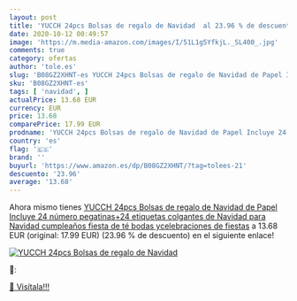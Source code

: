 ```yaml
---
layout: post
title: 'YUCCH 24pcs Bolsas de regalo de Navidad  al 23.96 % de descuento'
date: 2020-10-12 00:49:57
image: 'https://m.media-amazon.com/images/I/51L1g5YfkjL._SL400_.jpg'
comments: true
category: ofertas
author: 'tole.es'
slug: 'B08GZ2XHNT-es YUCCH 24pcs Bolsas de regalo de Navidad de Papel Incluye...'
sku: 'B08GZ2XHNT-es'
tags: [ 'navidad', ]
actualPrice: 13.68 EUR
currency: EUR
price: 13.68
comparePrice: 17.99 EUR
prodname: 'YUCCH 24pcs Bolsas de regalo de Navidad de Papel Incluye 24 número pegatinas+24 etiquetas colgantes de Navidad para Navidad  cumpleaños  fiesta de té  bodas ycelebraciones de fiestas'
country: 'es'
flag: '🇪🇸'
brand: ''
buyurl: 'https://www.amazon.es/dp/B08GZ2XHNT/?tag=tolees-21'
descuento: '23.96'
average: '13.68'
---
```


Ahora mismo tienes [YUCCH 24pcs Bolsas de regalo de Navidad de Papel Incluye 24 número pegatinas+24 etiquetas colgantes de Navidad para Navidad  cumpleaños  fiesta de té  bodas ycelebraciones de fiestas](https://www.amazon.es/dp/B08GZ2XHNT/?tag=tolees-21) a 13.68 EUR (original: 17.99 EUR) (23.96 %  de descuento) en el siguiente enlace!

[![YUCCH 24pcs Bolsas de regalo de Navidad ](https://m.media-amazon.com/images/I/51L1g5YfkjL._SL400_.jpg)](https://www.amazon.es/dp/B08GZ2XHNT/?tag=tolees-21)

🔎:


[🛒 Visítala!!!](https://www.amazon.es/dp/B08GZ2XHNT/?tag=tolees-21)
